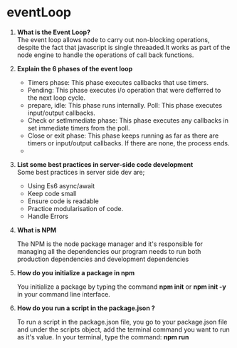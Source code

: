 # eventLoop

1. <b>What is the Event Loop?</b><br>
The event loop allows node to carry out non-blocking operations, despite the fact that javascript is single threaaded.It works as part of the node engine to handle the operations of call back functions.

2.  <b>Explain the 6 phases of the event loop</b>
    <ul>
    <li> Timers phase: This phase executes callbacks that use timers.</li>
    <li> Pending: This phase executes i/o operation that were defferred to the next loop cycle.</li>
    <li> prepare, idle: This phase runs internally. Poll: This phase executes input/output callbacks. </li>
    <li>Check or setImmediate phase: This phase executes any callbacks in set immediate timers from the poll.</li> 
    <li>Close or exit phase: This phase keeps running as far as there are timers or input/output callbacks. If there are none, the process ends.<li>
    </ul>


3. <b>List some best practices in server-side code development </b> <br>
Some best practices in server side dev are;<ul> 
    <li>Using Es6 async/await</li>
    <li>Keep code small </li>
    <li>Ensure code is readable </li>
    <li>Practice modularisation of code.</li> 
    <li>Handle Errors</li>
    </ul>

4. <b>What is NPM</b>
    <p>The NPM is the node package manager and it's responsible for managing all the dependencies our program needs to run both production dependencies and development dependencies</p>
5. <b> How do you initialize a package in npm</b>
    <p>You initialize a package by typing the command <b>npm init</b> or <b>npm init -y</b> in your command line interface.</p>

6. <b>How do you run a script in the package.json ?</b>
    <p>To run a script in the package.json file, you go to your package.json file and under the scripts object, add the terminal command you want to run as it's value. In your terminal, type the command: <b>npm run</b>